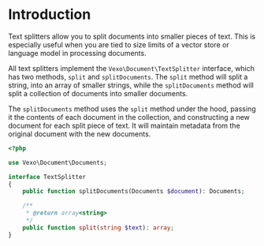 # Introduction

Text splitters allow you to split documents into smaller pieces of text. This is especially useful when you are tied to size limits of a vector store or language model in processing documents.

All text splitters implement the `Vexo\Document\TextSplitter` interface, which has two methods, `split` and `splitDocuments`. The `split` method will split a string, into an array of smaller strings, while the `splitDocuments` method will split a collection of documents into smaller documents.

The `splitDocuments` method uses the `split` method under the hood, passing it the contents of each document in the collection, and constructing a new document for each split piece of text. It will maintain metadata from the original document with the new documents.

```php
<?php

use Vexo\Document\Documents;

interface TextSplitter
{
    public function splitDocuments(Documents $document): Documents;

    /**
     * @return array<string>
     */
    public function split(string $text): array;
}
```
